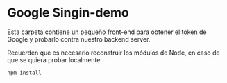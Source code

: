 # Google Singin-demo

Esta carpeta contiene un pequeño front-end para
obtener el token de Google y probarlo contra nuestro
backend server.

Recuerden que es necesario reconstruir los módulos de
Node, en caso de que se quiera probar localmente

```
npm install
```